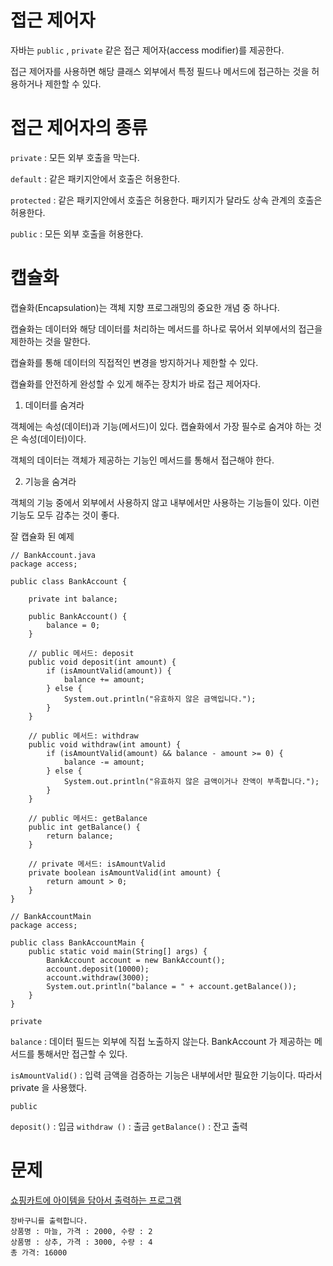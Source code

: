 # 접근 제어자
자바는 `public` , `private` 같은 접근 제어자(access modifier)를 제공한다. 

접근 제어자를 사용하면 해당 클래스 외부에서 특정 필드나 메서드에 접근하는 것을 허용하거나 제한할 수 있다.

# 접근 제어자의 종류
`private` : 모든 외부 호출을 막는다.

`default` : 같은 패키지안에서 호출은 허용한다.

`protected` : 같은 패키지안에서 호출은 허용한다. 패키지가 달라도 상속 관계의 호출은 허용한다.

`public` : 모든 외부 호출을 허용한다.

# 캡슐화
캡슐화(Encapsulation)는 객체 지향 프로그래밍의 중요한 개념 중 하나다. 

캡슐화는 데이터와 해당 데이터를 처리하는 메서드를 하나로 묶어서 외부에서의 접근을 제한하는 것을 말한다. 

캡슐화를 통해 데이터의 직접적인 변경을 방지하거나 제한할 수 있다.

캡슐화를 안전하게 완성할 수 있게 해주는 장치가 바로 접근 제어자다.

1. 데이터를 숨겨라

객체에는 속성(데이터)과 기능(메서드)이 있다. 캡슐화에서 가장 필수로 숨겨야 하는 것은 속성(데이터)이다.

객체의 데이터는 객체가 제공하는 기능인 메서드를 통해서 접근해야 한다.

2. 기능을 숨겨라

객체의 기능 중에서 외부에서 사용하지 않고 내부에서만 사용하는 기능들이 있다. 이런 기능도 모두 감추는 것이 좋다.

잘 캡슐화 된 예제
```
// BankAccount.java
package access;

public class BankAccount {

    private int balance;

    public BankAccount() {
        balance = 0;
    }

    // public 메서드: deposit
    public void deposit(int amount) {
        if (isAmountValid(amount)) {
            balance += amount;
        } else {
            System.out.println("유효하지 않은 금액입니다.");
        }
    }

    // public 메서드: withdraw
    public void withdraw(int amount) {
        if (isAmountValid(amount) && balance - amount >= 0) {
            balance -= amount;
        } else {
            System.out.println("유효하지 않은 금액이거나 잔액이 부족합니다.");
        }
    }

    // public 메서드: getBalance
    public int getBalance() {
        return balance;
    }

    // private 메서드: isAmountValid
    private boolean isAmountValid(int amount) {
        return amount > 0;
    }
}

// BankAccountMain
package access;

public class BankAccountMain {
    public static void main(String[] args) {
        BankAccount account = new BankAccount();
        account.deposit(10000);
        account.withdraw(3000);
        System.out.println("balance = " + account.getBalance());
    }
}
```
`private`

`balance` : 데이터 필드는 외부에 직접 노출하지 않는다. BankAccount 가 제공하는 메서드를 통해서만 접근할 수 있다.

`isAmountValid()` : 입력 금액을 검증하는 기능은 내부에서만 필요한 기능이다. 따라서 private 을 사용했다.

`public`
   
`deposit()` : 입금
`withdraw ()` : 출금
`getBalance()` : 잔고 출력

# 문제
[쇼핑카트에 아이템을 담아서 출력하는 프로그램](https://github.com/skcy1515/Programming-Study/blob/main/Java/Basic%20Grammars/Access%20Modifier/ex/ShoppingCartMain.java)
```
장바구니를 출력합니다.
상품명 : 마늘, 가격 : 2000, 수량 : 2
상품명 : 상추, 가격 : 3000, 수량 : 4
총 가격: 16000
```
